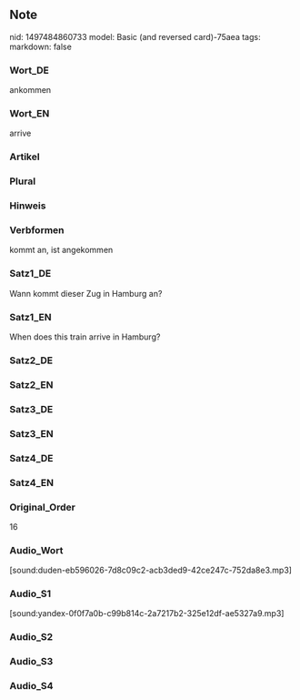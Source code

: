 ## Note
nid: 1497484860733
model: Basic (and reversed card)-75aea
tags: 
markdown: false

### Wort_DE
ankommen

### Wort_EN
arrive

### Artikel


### Plural


### Hinweis


### Verbformen
kommt an, ist angekommen

### Satz1_DE
Wann kommt dieser Zug in Hamburg an?

### Satz1_EN
When does this train arrive in Hamburg?

### Satz2_DE


### Satz2_EN


### Satz3_DE


### Satz3_EN


### Satz4_DE


### Satz4_EN


### Original_Order
16

### Audio_Wort
[sound:duden-eb596026-7d8c09c2-acb3ded9-42ce247c-752da8e3.mp3]

### Audio_S1
[sound:yandex-0f0f7a0b-c99b814c-2a7217b2-325e12df-ae5327a9.mp3]

### Audio_S2


### Audio_S3


### Audio_S4

